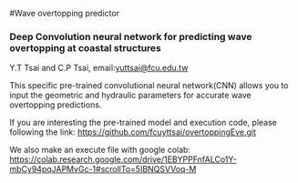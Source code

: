 #Wave overtopping predictor
### Deep Convolution neural network for predicting wave overtopping at coastal structures

Y.T Tsai and C.P Tsai, email:yuttsai@fcu.edu.tw

This specific pre-trained convolutional neural network(CNN) allows you to input the geometric and hydraulic parameters for accurate wave overtopping predictions.

If you are interesting the pre-trained model and execution code, please following the link:
https://github.com/fcuyttsai/overtoppingEve.git

We also make an execute file with google colab:
https://colab.research.google.com/drive/1EBYPPFnfALCo1Y-mbCy94pqJAPMvGc-1#scrollTo=5IBNQSVVoq-M
